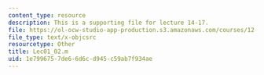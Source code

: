 ```yaml
---
content_type: resource
description: This is a supporting file for lecture 14-17.
file: https://ol-ocw-studio-app-production.s3.amazonaws.com/courses/12-010-computational-methods-of-scientific-programming-fall-2011/1e7996757de66d6cd945c59ab7f934ae_Lec01_02.m
file_type: text/x-objcsrc
resourcetype: Other
title: Lec01_02.m
uid: 1e799675-7de6-6d6c-d945-c59ab7f934ae
---
```

